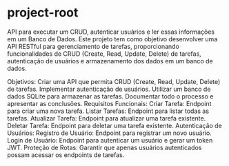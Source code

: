 # project-root
API para executar um CRUD, autenticar usuários e ler essas informações em um Banco de Dados. 
Este projeto tem como objetivo desenvolver uma API RESTful para gerenciamento de tarefas, proporcionando funcionalidades de CRUD (Create, Read, Update, Delete) de tarefas, autenticação de usuários e armazenamento dos dados em um banco de dados.

Objetivos:
Criar uma API que permita CRUD (Create, Read, Update, Delete) de tarefas.
Implementar autenticação de usuários.
Utilizar um banco de dados SQLite para armazenar as tarefas.
Documentar todo o processo e apresentar as conclusões.
Requisitos Funcionais:
Criar Tarefa: Endpoint para criar uma nova tarefa.
Listar Tarefas: Endpoint para listar todas as tarefas.
Atualizar Tarefa: Endpoint para atualizar uma tarefa existente.
Deletar Tarefa: Endpoint para deletar uma tarefa existente.
Autenticação de Usuários:
Registro de Usuário: Endpoint para registrar um novo usuário.
Login de Usuário: Endpoint para autenticar um usuário e gerar um token JWT.
Proteção de Rotas: Garantir que apenas usuários autenticados possam acessar os endpoints de tarefas.
